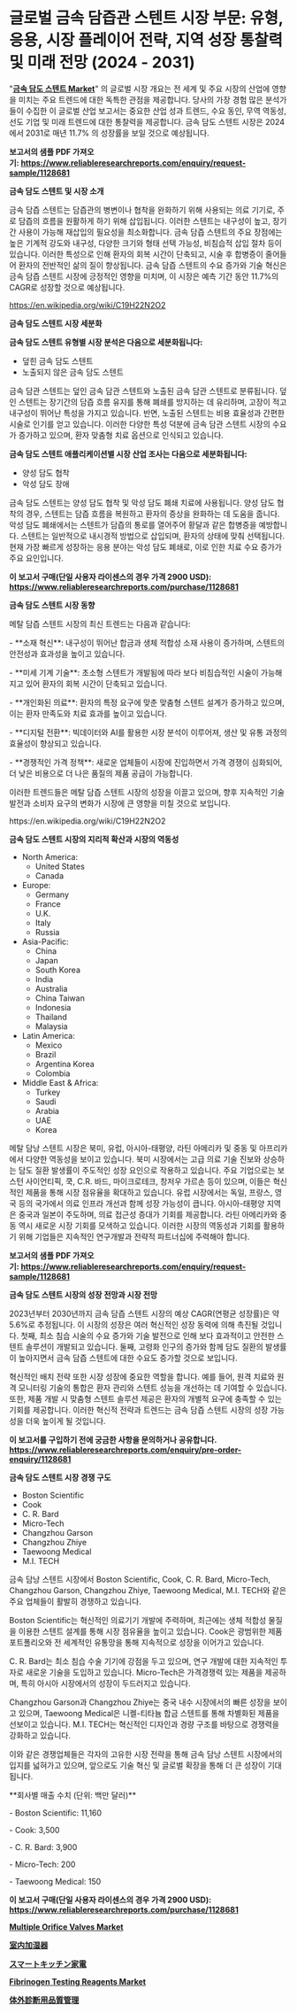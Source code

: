 <p><h1>글로벌 금속 담즙관 스텐트 시장 부문: 유형, 응용, 시장 플레이어 전략, 지역 성장 통찰력 및 미래 전망 (2024 - 2031)</h1></p><p>"<strong><a href="https://www.reliableresearchreports.com/metal-biliary-stent-r1128681">금속 담도 스텐트 Market</a></strong>" 의 글로벌 시장 개요는 전 세계 및 주요 시장의 산업에 영향을 미치는 주요 트렌드에 대한 독특한 관점을 제공합니다. 당사의 가장 경험 많은 분석가들이 수집한 이 글로벌 산업 보고서는 중요한 산업 성과 트렌드, 수요 동인, 무역 역동성, 선도 기업 및 미래 트렌드에 대한 통찰력을 제공합니다. 금속 담도 스텐트 시장은 2024에서 2031로 매년 11.7% 의 성장률을 보일 것으로 예상됩니다.</p>
<p><strong>보고서의 샘플 PDF 가져오기:&nbsp;<a href="https://www.reliableresearchreports.com/enquiry/request-sample/1128681">https://www.reliableresearchreports.com/enquiry/request-sample/1128681</a></strong></p>
<p><strong>금속 담도 스텐트 및 시장 소개</strong></p>
<p><p>금속 담즙 스텐트는 담즙관의 병변이나 협착을 완화하기 위해 사용되는 의료 기기로, 주로 담즙의 흐름을 원활하게 하기 위해 삽입됩니다. 이러한 스텐트는 내구성이 높고, 장기간 사용이 가능해 재삽입의 필요성을 최소화합니다. 금속 담즙 스텐트의 주요 장점에는 높은 기계적 강도와 내구성, 다양한 크기와 형태 선택 가능성, 비침습적 삽입 절차 등이 있습니다. 이러한 특성으로 인해 환자의 회복 시간이 단축되고, 시술 후 합병증이 줄어들어 환자의 전반적인 삶의 질이 향상됩니다. 금속 담즙 스텐트의 수요 증가와 기술 혁신은 금속 담즙 스텐트 시장에 긍정적인 영향을 미치며, 이 시장은 예측 기간 동안 11.7%의 CAGR로 성장할 것으로 예상됩니다.</p></p>
<p><a href="https://en.wikipedia.org/wiki/C19H22N2O2">https://en.wikipedia.org/wiki/C19H22N2O2</a></p>
<p><strong>금속 담도 스텐트 시장 세분화</strong></p>
<p><strong>금속 담도 스텐트 유형별 시장 분석은 다음으로 세분화됩니다:</strong></p>
<p><ul><li>덮힌 금속 담도 스텐트</li><li>노출되지 않은 금속 담도 스텐트</li></ul></p>
<p><p>금속 담관 스텐트는 덮인 금속 담관 스텐트와 노출된 금속 담관 스텐트로 분류됩니다. 덮인 스텐트는 장기간의 담즙 흐름 유지를 통해 폐쇄를 방지하는 데 유리하며, 고장이 적고 내구성이 뛰어난 특성을 가지고 있습니다. 반면, 노출된 스텐트는 비용 효율성과 간편한 시술로 인기를 얻고 있습니다. 이러한 다양한 특성 덕분에 금속 담관 스텐트 시장의 수요가 증가하고 있으며, 환자 맞춤형 치료 옵션으로 인식되고 있습니다.</p></p>
<p><strong>금속 담도 스텐트 애플리케이션별 시장 산업 조사는 다음으로 세분화됩니다:</strong></p>
<p><ul><li>양성 담도 협착</li><li>악성 담도 장애</li></ul></p>
<p><p>금속 담도 스텐트는 양성 담도 협착 및 악성 담도 폐쇄 치료에 사용됩니다. 양성 담도 협착의 경우, 스텐트는 담즙 흐름을 복원하고 환자의 증상을 완화하는 데 도움을 줍니다. 악성 담도 폐쇄에서는 스텐트가 담즙의 통로를 열어주어 황달과 같은 합병증을 예방합니다. 스텐트는 일반적으로 내시경적 방법으로 삽입되며, 환자의 상태에 맞춰 선택됩니다. 현재 가장 빠르게 성장하는 응용 분야는 악성 담도 폐쇄로, 이로 인한 치료 수요 증가가 주요 요인입니다.</p></p>
<p><strong>이 보고서 구매(단일 사용자 라이센스의 경우 가격 2900 USD): <a href="https://www.reliableresearchreports.com/purchase/1128681">https://www.reliableresearchreports.com/purchase/1128681</a></strong></p>
<p><strong>금속 담도 스텐트 시장 동향</strong></p>
<p><p>메탈 담즙 스텐트 시장의 최신 트렌드는 다음과 같습니다:</p><p>- **소재 혁신**: 내구성이 뛰어난 합금과 생체 적합성 소재 사용이 증가하며, 스텐트의 안전성과 효과성을 높이고 있습니다.</p><p>  </p><p>- **미세 기계 기술**: 초소형 스텐트가 개발됨에 따라 보다 비침습적인 시술이 가능해지고 있어 환자의 회복 시간이 단축되고 있습니다.</p><p>- **개인화된 의료**: 환자의 특정 요구에 맞춘 맞춤형 스텐트 설계가 증가하고 있으며, 이는 환자 만족도와 치료 효과를 높이고 있습니다.</p><p>- **디지털 전환**: 빅데이터와 AI를 활용한 시장 분석이 이루어져, 생산 및 유통 과정의 효율성이 향상되고 있습니다.</p><p>- **경쟁적인 가격 정책**: 새로운 업체들이 시장에 진입하면서 가격 경쟁이 심화되어, 더 낮은 비용으로 더 나은 품질의 제품 공급이 가능합니다.</p><p>이러한 트렌드들은 메탈 담즙 스텐트 시장의 성장을 이끌고 있으며, 향후 지속적인 기술 발전과 소비자 요구의 변화가 시장에 큰 영향을 미칠 것으로 보입니다.</p></p>
<p>https://en.wikipedia.org/wiki/C19H22N2O2</p>
<p><strong>금속 담도 스텐트 시장의 지리적 확산과 시장의 역동성</strong></p>
<p><ul>
    <li>
        North America:
        <ul>
            <li>United States</li>
            <li>Canada</li>
        </ul>
    </li>
    <li>
        Europe:
        <ul>
            <li>Germany</li>
            <li>France</li>
            <li>U.K.</li>
            <li>Italy</li>
            <li>Russia</li>
        </ul>
    </li>
    <li>
        Asia-Pacific:
        <ul>
            <li>China</li>
            <li>Japan</li>
            <li>South Korea</li>
            <li>India</li>
            <li>Australia</li>
            <li>China Taiwan</li>
            <li>Indonesia</li>
            <li>Thailand</li>
            <li>Malaysia</li>
        </ul>
    </li>
    <li>
        Latin America:
        <ul>
            <li>Mexico</li>
            <li>Brazil</li>
            <li>Argentina Korea</li>
            <li>Colombia</li>
        </ul>
    </li>
    <li>
        Middle East & Africa:
        <ul>
            <li>Turkey</li>
            <li>Saudi</li>
            <li>Arabia</li>
            <li>UAE</li>
            <li>Korea</li>
        </ul>
    </li>
    </ul></p>
<p><p>메탈 담낭 스텐트 시장은 북미, 유럽, 아시아-태평양, 라틴 아메리카 및 중동 및 아프리카에서 다양한 역동성을 보이고 있습니다. 북미 시장에서는 고급 의료 기술 진보와 상승하는 담도 질환 발생률이 주도적인 성장 요인으로 작용하고 있습니다. 주요 기업으로는 보스턴 사이언티픽, 쿡, C.R. 바드, 마이크로테크, 창저우 가르손 등이 있으며, 이들은 혁신적인 제품을 통해 시장 점유율을 확대하고 있습니다. 유럽 시장에서는 독일, 프랑스, 영국 등의 국가에서 의료 인프라 개선과 함께 성장 가능성이 큽니다. 아시아-태평양 지역은 중국과 일본이 주도하며, 의료 접근성 증대가 기회를 제공합니다. 라틴 아메리카와 중동 역시 새로운 시장 기회를 모색하고 있습니다. 이러한 시장의 역동성과 기회를 활용하기 위해 기업들은 지속적인 연구개발과 전략적 파트너십에 주력해야 합니다.</p></p>
<p><strong>보고서의 샘플 PDF 가져오기:&nbsp;<a href="https://www.reliableresearchreports.com/enquiry/request-sample/1128681">https://www.reliableresearchreports.com/enquiry/request-sample/1128681</a></strong></p>
<p><strong>금속 담도 스텐트 시장의 성장 전망과 시장 전망</strong></p>
<p><p>2023년부터 2030년까지 금속 담즙 스텐트 시장의 예상 CAGR(연평균 성장률)은 약 5.6%로 추정됩니다. 이 시장의 성장은 여러 혁신적인 성장 동력에 의해 촉진될 것입니다. 첫째, 최소 침습 시술의 수요 증가와 기술 발전으로 인해 보다 효과적이고 안전한 스텐트 솔루션이 개발되고 있습니다. 둘째, 고령화 인구의 증가와 함께 담도 질환의 발생률이 높아지면서 금속 담즙 스텐트에 대한 수요도 증가할 것으로 보입니다.</p><p>혁신적인 배치 전략 또한 시장 성장에 중요한 역할을 합니다. 예를 들어, 원격 치료와 원격 모니터링 기술의 통합은 환자 관리와 스텐트 성능을 개선하는 데 기여할 수 있습니다. 또한, 제품 개발 시 맞춤형 스텐트 솔루션 제공은 환자의 개별적 요구에 충족할 수 있는 기회를 제공합니다. 이러한 혁신적 전략과 트렌드는 금속 담즙 스텐트 시장의 성장 가능성을 더욱 높이게 될 것입니다.</p></p>
<p><strong>이 보고서를 구입하기 전에 궁금한 사항을 문의하거나 공유합니다. <a href="https://www.reliableresearchreports.com/enquiry/pre-order-enquiry/1128681">https://www.reliableresearchreports.com/enquiry/pre-order-enquiry/1128681</a></strong></p>
<p><strong>금속 담도 스텐트 시장 경쟁 구도</strong></p>
<p><ul><li>Boston Scientific</li><li>Cook</li><li>C. R. Bard</li><li>Micro-Tech</li><li>Changzhou Garson</li><li>Changzhou Zhiye</li><li>Taewoong Medical</li><li>M.I. TECH</li></ul></p>
<p><p>금속 담낭 스텐트 시장에서 Boston Scientific, Cook, C. R. Bard, Micro-Tech, Changzhou Garson, Changzhou Zhiye, Taewoong Medical, M.I. TECH와 같은 주요 업체들이 활발히 경쟁하고 있습니다. </p><p>Boston Scientific는 혁신적인 의료기기 개발에 주력하며, 최근에는 생체 적합성 물질을 이용한 스텐트 설계를 통해 시장 점유율을 높이고 있습니다. Cook은 광범위한 제품 포트폴리오와 전 세계적인 유통망을 통해 지속적으로 성장을 이어가고 있습니다. </p><p>C. R. Bard는 최소 침습 수술 기기에 강점을 두고 있으며, 연구 개발에 대한 지속적인 투자로 새로운 기술을 도입하고 있습니다. Micro-Tech은 가격경쟁력 있는 제품을 제공하며, 특히 아시아 시장에서의 성장이 두드러지고 있습니다. </p><p>Changzhou Garson과 Changzhou Zhiye는 중국 내수 시장에서의 빠른 성장을 보이고 있으며, Taewoong Medical은 니켈-티타늄 합금 스텐트를 통해 차별화된 제품을 선보이고 있습니다. M.I. TECH는 혁신적인 디자인과 경량 구조를 바탕으로 경쟁력을 강화하고 있습니다. </p><p>이와 같은 경쟁업체들은 각자의 고유한 시장 전략을 통해 금속 담낭 스텐트 시장에서의 입지를 넓혀가고 있으며, 앞으로도 기술 혁신 및 글로벌 확장을 통해 더 큰 성장이 기대됩니다. </p><p>**회사별 매출 수치 (단위: 백만 달러)**  </p><p>- Boston Scientific: 11,160  </p><p>- Cook: 3,500  </p><p>- C. R. Bard: 3,900  </p><p>- Micro-Tech: 200  </p><p>- Taewoong Medical: 150  </p></p>
<p><strong>이 보고서 구매(단일 사용자 라이센스의 경우 가격 2900 USD): <a href="https://www.reliableresearchreports.com/purchase/1128681">https://www.reliableresearchreports.com/purchase/1128681</a></strong></p>
<p><strong><p><a href="https://issuu.com/reportprime-2/docs/multiple-orifice-valves-market-size_2f11f98ee3947e">Multiple Orifice Valves Market</a></p><p><a href="https://medium.com/@qirvhhyf42/%E5%B1%8B%E5%86%85%E5%8A%A0%E6%B9%BF%E5%99%A8%E5%B8%82%E5%A0%B4%E8%AA%BF%E6%9F%BB%E3%83%AC%E3%83%9D%E3%83%BC%E3%83%88-2024%E5%B9%B4%E3%81%8B%E3%82%892031%E5%B9%B4%E3%81%BE%E3%81%A7%E3%81%AE%E7%9D%80%E5%AE%9F%E3%81%AA%E5%B9%B4%E9%96%93%E6%88%90%E9%95%B7%E7%8E%875-8-%E3%82%92%E4%BC%B4%E3%81%86%E5%B8%82%E5%A0%B4%E4%BA%88%E6%B8%AC%E3%81%A8%E6%88%90%E9%95%B7%E8%A6%8B%E9%80%9A%E3%81%97-05a63365463b">室内加湿器</a></p><p><a href="https://github.com/mohamedbakry57/Market-Research-Report-List-6/blob/main/776348681.md">スマートキッチン家電</a></p><p><a href="https://issuu.com/reportprime-2/docs/fibrinogen-testing-reagents-market-_847ac94f18a79a">Fibrinogen Testing Reagents Market</a></p><p><a href="https://medium.com/@qirvhhyf42/2024%E5%B9%B4%E3%81%8B%E3%82%892031%E5%B9%B4%E3%81%BE%E3%81%A7%E3%81%AE%E3%82%B0%E3%83%AD%E3%83%BC%E3%83%90%E3%83%AB%E4%BD%93%E5%A4%96%E8%A8%BA%E6%96%AD%E5%93%81%E8%B3%AA%E7%AE%A1%E7%90%86%E5%B8%82%E5%A0%B4%E3%81%AE%E6%A9%9F%E4%BC%9A%E3%81%A8%E4%BA%88%E6%B8%AC-def42a8ad223">体外診断用品質管理</a></p></strong></p>
<p></p>